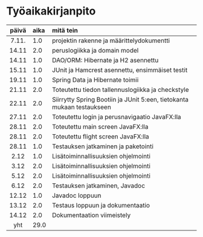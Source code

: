# Työaikakirjanpito

| päivä | aika | mitä tein  |
| :----:|:-----| :-----|
| 7.11. | 1.0  | projektin rakenne ja määrittelydokumentti |
| 14.11 | 2.0  | peruslogiikka ja domain model |
| 14.11 | 1.0  | DAO/ORM: Hibernate ja H2 asennettu |
| 15.11 | 1.0  | JUnit ja Hamcrest asennettu, ensimmäiset testit |
| 19.11 | 1.0  | Spring Data ja Hibernate toimii |
| 21.11 | 2.0  | Toteutettu tiedon tallennuslogiikka ja checkstyle |
| 22.11 | 2.0  | Siirrytty Spring Bootiin ja JUnit 5:een, tietokanta mukaan testaukseen |
| 27.11 | 2.0  | Toteutettu login ja perusnavigaatio JavaFX:lla |
| 28.11 | 2.0  | Toteutettu main screen JavaFX:lla | 
| 28.11 | 2.0  | Toteutettu flight screen JavaFX:lla | 
| 28.11 | 1.0  | Testauksen jatkaminen ja paketointi |
| 2.12 | 1.0  | Lisätoiminnallisuuksien ohjelmointi |
| 3.12 | 2.0  | Lisätoiminnallisuuksien ohjelmointi |
| 5.12 | 2.0  | Lisätoiminnallisuuksien ohjelmointi |
| 6.12 | 2.0  | Testauksen jatkaminen, Javadoc |
| 12.12 | 1.0  | Javadoc loppuun |
| 13.12 | 2.0  | Testaus loppuun ja dokumentaatio |
| 14.12 | 2.0  | Dokumentaation viimeistely | 
| yht   | 29.0  | | 
